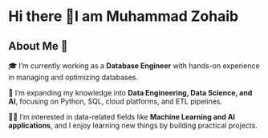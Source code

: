 # Hi there 👋I am Muhammad Zohaib

## About Me 🚀  

🎓 I’m currently working as a **Database Engineer** with hands-on experience in managing and optimizing databases.  

🔨 I’m expanding my knowledge into **Data Engineering, Data Science, and AI**, focusing on Python, SQL, cloud platforms, and ETL pipelines.  

👨‍💻 I’m interested in data-related fields like **Machine Learning and AI applications**, and I enjoy learning new things by building practical projects.  
  

<!--
**ZohaibJavaid32/ZohaibJavaid32** is a ✨ _special_ ✨ repository because its `README.md` (this file) appears on your GitHub profile.

Here are some ideas to get you started:

- 🔭 I’m currently working on ...
- 🌱 I’m currently learning ...
- 👯 I’m looking to collaborate on ...
- 🤔 I’m looking for help with ...
- 💬 Ask me about ...
- 📫 How to reach me: ...
- 😄 Pronouns: ...
- ⚡ Fun fact: ...
-->
